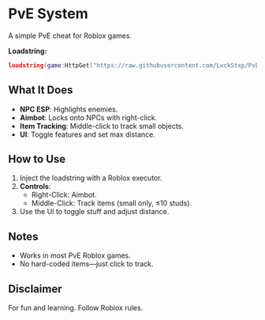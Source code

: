 
# PvE System

A simple PvE cheat for Roblox games.

**Loadstring:**
```lua
loadstring(game:HttpGet("https://raw.githubusercontent.com/LxckStxp/PvE-Modules/main/PVESystem/main.lua"))()
```

## What It Does
- **NPC ESP**: Highlights enemies.
- **Aimbot**: Locks onto NPCs with right-click.
- **Item Tracking**: Middle-click to track small objects.
- **UI**: Toggle features and set max distance.

## How to Use
1. Inject the loadstring with a Roblox executor.
2. **Controls**:
   - Right-Click: Aimbot.
   - Middle-Click: Track items (small only, ≤10 studs).
3. Use the UI to toggle stuff and adjust distance.

## Notes
- Works in most PvE Roblox games.
- No hard-coded items—just click to track.

## Disclaimer
For fun and learning. Follow Roblox rules.
```
